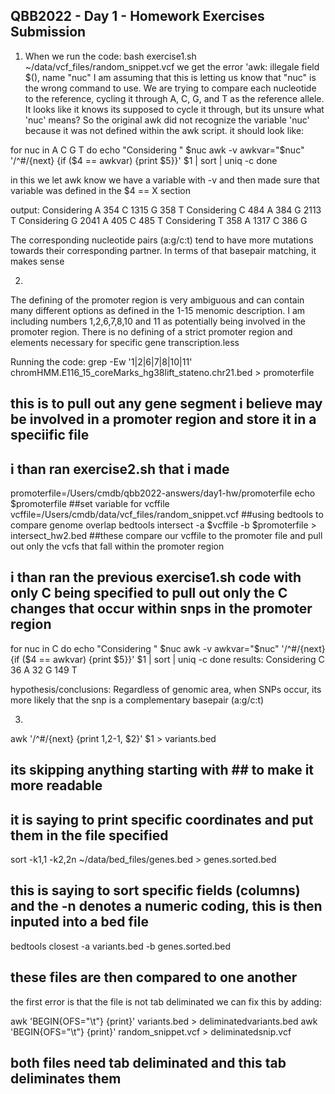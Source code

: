 ## QBB2022 - Day 1 - Homework Exercises Submission
1. When we run the code: bash exercise1.sh ~/data/vcf_files/random_snippet.vcf
we get the error 'awk: illegale field $(), name "nuc"
I am assuming that this is letting us know that "nuc" is the wrong command to use.
We are trying to compare each nucleotide to the reference, cycling it through A, C, G, and T as the reference allele. It looks like it knows its supposed to cycle it through, but its unsure what 'nuc' means?
So the original awk did not recognize the variable 'nuc' because it was not defined within the awk script. it should look like:

for nuc in A C G T
do
  echo "Considering " $nuc
  awk -v awkvar="$nuc" '/^#/{next} {if ($4 == awkvar) {print $5}}' $1 | sort | uniq -c
done

in this we let awk know we have a variable with -v and then made sure that variable was defined in the $4 == X section

output:
Considering  A
 354 C
1315 G
 358 T
Considering  C
 484 A
 384 G
2113 T
Considering  G
2041 A
 405 C
 485 T
Considering  T
 358 A
1317 C
 386 G
 
 The corresponding nucleotide pairs (a:g/c:t) tend to have more mutations towards their corresponding partner. In terms of that basepair matching, it makes sense
 
 2. 
 The defining of the promoter region is very ambiguous and can contain many different options as defined in the 1-15 menomic description. I am including numbers 1,2,6,7,8,10 and 11 as potentially being involved in the promoter region. There is no defining of a strict promoter region and elements necessary for specific gene transcription.less
 
 Running the code:
 grep -Ew '1|2|6|7|8|10|11' chromHMM.E116_15_coreMarks_hg38lift_stateno.chr21.bed > promoterfile 
## this is to pull out any gene segment i believe may be involved in a promoter region and store it in a speciific file
## i than ran exercise2.sh that i made
promoterfile=/Users/cmdb/qbb2022-answers/day1-hw/promoterfile
echo $promoterfile
##set variable for vcffile
vcffile=/Users/cmdb/data/vcf_files/random_snippet.vcf
##using bedtools to compare genome overlap
bedtools intersect -a $vcffile -b $promoterfile > intersect_hw2.bed 
##these compare our vcffile to the promoter file and pull out only the vcfs that fall within the promoter region
## i than ran the previous exercise1.sh code with only C being specified to pull out only the C changes that occur within snps in the promoter region
for nuc in C 
do
  echo "Considering " $nuc
  awk -v awkvar="$nuc" '/^#/{next} {if ($4 == awkvar) {print $5}}' $1 | sort | uniq -c
done
results:
Considering  C
  36 A
  32 G
 149 T

 hypothesis/conclusions: Regardless of genomic area, when SNPs occur, 
 its more likely that the snp is a complementary basepair (a:g/c:t)
 
 3. 
 
 awk '/^#/{next} {print $1,$2-1, $2}' $1 > variants.bed
 ## its skipping anything starting with ## to make it more readable
 ## it is saying to print specific coordinates and put them in the file specified 
 sort -k1,1 -k2,2n ~/data/bed_files/genes.bed > genes.sorted.bed
 ## this is saying to sort specific fields (columns) and the -n denotes a numeric coding, this is then inputed into a bed file
 bedtools closest -a variants.bed -b genes.sorted.bed
 ## these files are then compared to one another
 
 the first error is that the file is not tab deliminated we can fix this by adding:
 
 awk 'BEGIN{OFS="\t"} {print}' variants.bed > deliminatedvariants.bed
 awk 'BEGIN{OFS="\t"} {print}' random_snippet.vcf > deliminatedsnip.vcf
 ## both files need tab deliminated and this tab deliminates them

  